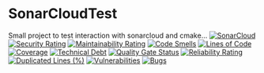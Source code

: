# SonarCloudTest
Small project to test interaction with sonarcloud and cmake...
[![SonarCloud](https://sonarcloud.io/images/project_badges/sonarcloud-black.svg)](https://sonarcloud.io/summary/new_code?id=RuHiCo_SonarCloudTest)
[![Security Rating](https://sonarcloud.io/api/project_badges/measure?project=RuHiCo_SonarCloudTest&metric=security_rating)](https://sonarcloud.io/summary/new_code?id=RuHiCo_SonarCloudTest)
[![Maintainability Rating](https://sonarcloud.io/api/project_badges/measure?project=RuHiCo_SonarCloudTest&metric=sqale_rating)](https://sonarcloud.io/summary/new_code?id=RuHiCo_SonarCloudTest)
[![Code Smells](https://sonarcloud.io/api/project_badges/measure?project=RuHiCo_SonarCloudTest&metric=code_smells)](https://sonarcloud.io/summary/new_code?id=RuHiCo_SonarCloudTest)
[![Lines of Code](https://sonarcloud.io/api/project_badges/measure?project=RuHiCo_SonarCloudTest&metric=ncloc)](https://sonarcloud.io/summary/new_code?id=RuHiCo_SonarCloudTest)
[![Coverage](https://sonarcloud.io/api/project_badges/measure?project=RuHiCo_SonarCloudTest&metric=coverage)](https://sonarcloud.io/summary/new_code?id=RuHiCo_SonarCloudTest)
[![Technical Debt](https://sonarcloud.io/api/project_badges/measure?project=RuHiCo_SonarCloudTest&metric=sqale_index)](https://sonarcloud.io/summary/new_code?id=RuHiCo_SonarCloudTest)
[![Quality Gate Status](https://sonarcloud.io/api/project_badges/measure?project=RuHiCo_SonarCloudTest&metric=alert_status)](https://sonarcloud.io/summary/new_code?id=RuHiCo_SonarCloudTest)
[![Reliability Rating](https://sonarcloud.io/api/project_badges/measure?project=RuHiCo_SonarCloudTest&metric=reliability_rating)](https://sonarcloud.io/summary/new_code?id=RuHiCo_SonarCloudTest)
[![Duplicated Lines (%)](https://sonarcloud.io/api/project_badges/measure?project=RuHiCo_SonarCloudTest&metric=duplicated_lines_density)](https://sonarcloud.io/summary/new_code?id=RuHiCo_SonarCloudTest)
[![Vulnerabilities](https://sonarcloud.io/api/project_badges/measure?project=RuHiCo_SonarCloudTest&metric=vulnerabilities)](https://sonarcloud.io/summary/new_code?id=RuHiCo_SonarCloudTest)
[![Bugs](https://sonarcloud.io/api/project_badges/measure?project=RuHiCo_SonarCloudTest&metric=bugs)](https://sonarcloud.io/summary/new_code?id=RuHiCo_SonarCloudTest)
